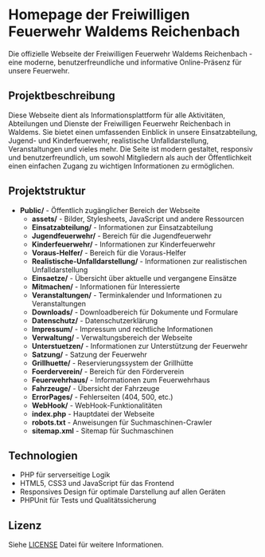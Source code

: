 # Homepage der Freiwilligen Feuerwehr Waldems Reichenbach

Die offizielle Webseite der Freiwilligen Feuerwehr Waldems Reichenbach - eine moderne, benutzerfreundliche und informative Online-Präsenz für unsere Feuerwehr.

## Projektbeschreibung

Diese Webseite dient als Informationsplattform für alle Aktivitäten, Abteilungen und Dienste der Freiwilligen Feuerwehr Reichenbach in Waldems. Sie bietet einen umfassenden Einblick in unsere Einsatzabteilung, Jugend- und Kinderfeuerwehr, realistische Unfalldarstellung, Veranstaltungen und vieles mehr. Die Seite ist modern gestaltet, responsiv und benutzerfreundlich, um sowohl Mitgliedern als auch der Öffentlichkeit einen einfachen Zugang zu wichtigen Informationen zu ermöglichen.

## Projektstruktur

- **Public/** - Öffentlich zugänglicher Bereich der Webseite
  - **assets/** - Bilder, Stylesheets, JavaScript und andere Ressourcen
  - **Einsatzabteilung/** - Informationen zur Einsatzabteilung
  - **Jugendfeuerwehr/** - Bereich für die Jugendfeuerwehr
  - **Kinderfeuerwehr/** - Informationen zur Kinderfeuerwehr
  - **Voraus-Helfer/** - Bereich für die Voraus-Helfer
  - **Realistische-Unfalldarstellung/** - Informationen zur realistischen Unfalldarstellung
  - **Einsaetze/** - Übersicht über aktuelle und vergangene Einsätze
  - **Mitmachen/** - Informationen für Interessierte
  - **Veranstaltungen/** - Terminkalender und Informationen zu Veranstaltungen
  - **Downloads/** - Downloadbereich für Dokumente und Formulare
  - **Datenschutz/** - Datenschutzerklärung
  - **Impressum/** - Impressum und rechtliche Informationen
  - **Verwaltung/** - Verwaltungsbereich der Webseite
  - **Unterstuetzen/** - Informationen zur Unterstützung der Feuerwehr
  - **Satzung/** - Satzung der Feuerwehr
  - **Grillhuette/** - Reservierungssystem der Grillhütte
  - **Foerderverein/** - Bereich für den Förderverein
  - **Feuerwehrhaus/** - Informationen zum Feuerwehrhaus
  - **Fahrzeuge/** - Übersicht der Fahrzeuge
  - **ErrorPages/** - Fehlerseiten (404, 500, etc.)
  - **WebHook/** - WebHook-Funktionalitäten
  - **index.php** - Hauptdatei der Webseite
  - **robots.txt** - Anweisungen für Suchmaschinen-Crawler
  - **sitemap.xml** - Sitemap für Suchmaschinen


## Technologien

- PHP für serverseitige Logik
- HTML5, CSS3 und JavaScript für das Frontend
- Responsives Design für optimale Darstellung auf allen Geräten
- PHPUnit für Tests und Qualitätssicherung

## Lizenz

Siehe [LICENSE](LICENSE) Datei für weitere Informationen.
